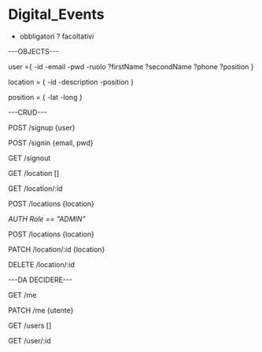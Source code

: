 # Digital_Events

- obbligatori
? facoltativi


---OBJECTS---

user ={
  -id
  -email
  -pwd
  -ruolo
  ?firstName
  ?secondName
  ?phone
  ?position
}

location = {
	-id
	-description
  -position
}

position = {
  -lat
  -long
}


---CRUD---

POST  /signup   {user}

POST  /signin   {email, pwd}

GET   /signout


GET   /location []

GET   /location/:id

POST  /locations  {location}


*AUTH Role == "ADMIN"*

POST    /locations    {location}

PATCH   /location/:id {location}

DELETE  /location/:id


---DA DECIDERE---


GET   /me

PATCH /me {utente}

GET   /users []

GET   /user/:id

